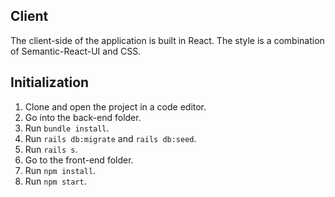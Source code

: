 ## Client

The client-side of the application is built in React. The style is a combination of Semantic-React-UI and CSS.

## Initialization

1. Clone and open the project in a code editor.
2. Go into the back-end folder.
3. Run `bundle install`.
4. Run `rails db:migrate` and `rails db:seed`.
5. Run `rails s`.
6. Go to the front-end folder.
7. Run `npm install`.
8. Run `npm start`.
